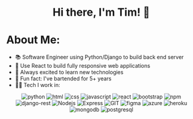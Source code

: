 <h1 align="center">Hi there, I'm Tim! 👋</h1>

# About Me:
- 📚 Software Engineer using Python/Django to build back end server
- 📝 Use React to build fully responsive web applications
- 📖 Always excited to learn new technologies
- 🍹 Fun fact: I've bartended for 5+ years
- 🧑‍💻 Tech I work in:

<p align="center"> 
  <img src="https://img.shields.io/badge/python-3670A0?style=for-the-badge&logo=python&logoColor=ffdd54" alt="python" />
  <img src="https://img.shields.io/badge/html5-%23E34F26.svg?style=for-the-badge&logo=html5&logoColor=white" alt="html" />
  <img src="https://img.shields.io/badge/css3-%231572B6.svg?style=for-the-badge&logo=css3&logoColor=white" alt="css" />
  <img src="https://img.shields.io/badge/javascript-%23323330.svg?style=for-the-badge&logo=javascript&logoColor=%23F7DF1E" alt="javascript" />
  <img src="https://img.shields.io/badge/react-%2320232a.svg?style=for-the-badge&logo=react&logoColor=%2361DAFB" alt="react" />
  <img src="https://img.shields.io/badge/bootstrap-%23563D7C.svg?style=for-the-badge&logo=bootstrap&logoColor=white" alt="bootstrap" />
  <img src="https://img.shields.io/badge/NPM-%23000000.svg?style=for-the-badge&logo=npm&logoColor=white" alt="npm" />
  <img src="https://img.shields.io/badge/DJANGO-REST-ff1709?style=for-the-badge&logo=django&logoColor=white&color=ff1709&labelColor=gray" alt="django-rest" />
  <img src="https://img.shields.io/badge/node.js-6DA55F?style=for-the-badge&logo=node.js&logoColor=white" alt="Nodejs" />
  <img src="https://img.shields.io/badge/express.js-%23404d59.svg?style=for-the-badge&logo=express&logoColor=%2361DAFB" alt="Express" />
  <img src="https://img.shields.io/badge/git-%23F05033.svg?style=for-the-badge&logo=git&logoColor=white" alt="GIT" /> 
  <img src="https://img.shields.io/badge/figma-%23F24E1E.svg?style=for-the-badge&logo=figma&logoColor=white" alt="figma" />
  <img src="https://img.shields.io/badge/azure-%230072C6.svg?style=for-the-badge&logo=microsoftazure&logoColor=white" alt="azure" />
  <img src="https://img.shields.io/badge/heroku-%23430098.svg?style=for-the-badge&logo=heroku&logoColor=white" alt="heroku" />
  <img src="https://img.shields.io/badge/MongoDB-%234ea94b.svg?style=for-the-badge&logo=mongodb&logoColor=white" alt="mongodb" />
  <img src="https://img.shields.io/badge/postgres-%23316192.svg?style=for-the-badge&logo=postgresql&logoColor=white" alt="postgresql" />
</p>

